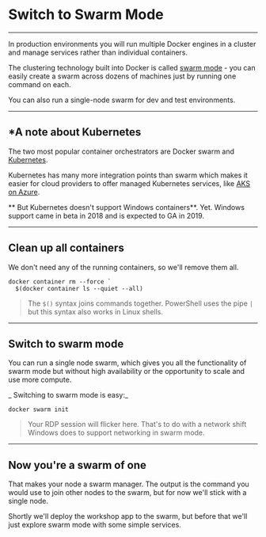# Switch to Swarm Mode

---

In production environments you will run multiple Docker engines in a cluster and manage services rather than individual containers.

The clustering technology built into Docker is called [swarm mode](https://docs.docker.com/engine/swarm/) - you can easily create a swarm across dozens of machines just by running one command on each.

You can also run a single-node swarm for dev and test environments.

---

## *A note about Kubernetes

The two most popular container orchestrators are Docker swarm and [Kubernetes]().

Kubernetes has many more integration points than swarm which makes it easier for cloud providers to offer managed Kubernetes services, like [AKS on Azure]().

** But Kubernetes doesn't support Windows containers**. Yet. Windows support came in beta in 2018 and is expected to GA in 2019.

---

## Clean up all containers

We don't need any of the running containers, so we'll remove them all.

```
docker container rm --force `
  $(docker container ls --quiet --all)
```

> The `$()` syntax joins commands together. PowerShell uses the pipe `|` but this syntax also works in Linux shells.

---

## Switch to swarm mode

You can run a single node swarm, which gives you all the functionality of swarm mode but without high availability or the opportunity to scale and use more compute.

_ Switching to swarm mode is easy:_ 

```
docker swarm init
```

> Your RDP session will flicker here. That's to do with a network shift Windows does to support networking in swarm mode.

---

## Now you're a swarm of one

That makes your node a swarm manager. The output is the command you would use to join other nodes to the swarm, but for now we'll stick with a single node.

Shortly we'll deploy the workshop app to the swarm, but before that we'll just explore swarm mode with some simple services.

